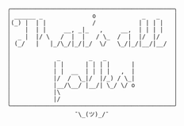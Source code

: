 



                    ╭──────────────────────────────────────────────╮
                    │ ______ _              o             _   _    │
                    │(_) |  | |             /            | | | |   │
                    │    |  | |     __, _|_   ,     __,  | | | |   │
                    │  _ |  |/ \   /  |  |   / \_  /  |  |/  |/    │
                    │ (_/   |   |_/\_/|_/|_/  \/   \_/|_/|__/|__/  │
                    │                                              │
                    │             _        _   _                   │
                    │            | |      | | | |      |           │
                    │            | |  __  | | | |   ,  |           │
                    │            |/  /  \_|/  |/_) / \_|           │
                    │            |__/\__/ |__/| \_/ \/ o           │
                    │            |\                                │
                    │            |/                                │
                    ╰──────────────────────────────────────────────╯
                                       ¯\_(ツ)_/¯
